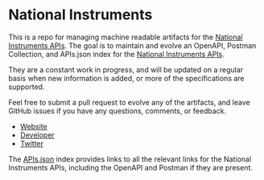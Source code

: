 # National InstrumentsThis is a repo for managing machine readable artifacts for the [National Instruments APIs](http://www.ni.com/). The goal is to maintain and evolve an OpenAPI, Postman Collection, and APIs.json index for the [National Instruments APIs](http://www.ni.com/).They are a constant work in progress, and will be updated on a regular basis when new information is added, or more of the specifications are supported.Feel free to submit a pull request to evolve any of the artifacts, and leave GitHub issues if you have any questions, comments, or feedback.- [Website](http://www.ni.com/)- [Developer](http://www.ni.com/)- [Twitter](https://twitter.com/niglobal)The [APIs.json](https://github.com/api-evangelist/national-instruments/blob/master/apis.json) index provides links to all the relevant links for the National Instruments APIs, including the OpenAPI and Postman if they are present.